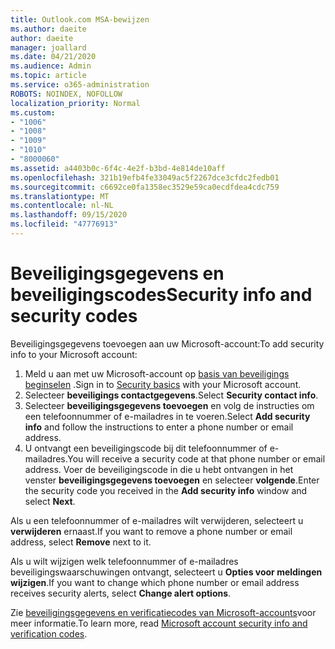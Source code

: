 ```yaml
---
title: Outlook.com MSA-bewijzen
ms.author: daeite
author: daeite
manager: joallard
ms.date: 04/21/2020
ms.audience: Admin
ms.topic: article
ms.service: o365-administration
ROBOTS: NOINDEX, NOFOLLOW
localization_priority: Normal
ms.custom:
- "1006"
- "1008"
- "1009"
- "1010"
- "8000060"
ms.assetid: a4403b0c-6f4c-4e2f-b3bd-4e814de10aff
ms.openlocfilehash: 321b19efb4fe33049ac5f2267dce3cfdc2fedb01
ms.sourcegitcommit: c6692ce0fa1358ec3529e59ca0ecdfdea4cdc759
ms.translationtype: MT
ms.contentlocale: nl-NL
ms.lasthandoff: 09/15/2020
ms.locfileid: "47776913"
---
```

# <a name="security-info-and-security-codes"></a><span data-ttu-id="8caae-102">Beveiligingsgegevens en beveiligingscodes</span><span class="sxs-lookup"><span data-stu-id="8caae-102">Security info and security codes</span></span>

<span data-ttu-id="8caae-103">Beveiligingsgegevens toevoegen aan uw Microsoft-account:</span><span class="sxs-lookup"><span data-stu-id="8caae-103">To add security info to your Microsoft account:</span></span>

1. <span data-ttu-id="8caae-104">Meld u aan met uw Microsoft-account op [basis van beveiligings beginselen](https://account.microsoft.com/security) .</span><span class="sxs-lookup"><span data-stu-id="8caae-104">Sign in to [Security basics](https://account.microsoft.com/security) with your Microsoft account.</span></span>
1. <span data-ttu-id="8caae-105">Selecteer **beveiligings contactgegevens**.</span><span class="sxs-lookup"><span data-stu-id="8caae-105">Select **Security contact info**.</span></span>
1. <span data-ttu-id="8caae-106">Selecteer **beveiligingsgegevens toevoegen** en volg de instructies om een telefoonnummer of e-mailadres in te voeren.</span><span class="sxs-lookup"><span data-stu-id="8caae-106">Select **Add security info** and follow the instructions to enter a phone number or email address.</span></span>
1. <span data-ttu-id="8caae-107">U ontvangt een beveiligingscode bij dit telefoonnummer of e-mailadres.</span><span class="sxs-lookup"><span data-stu-id="8caae-107">You will receive a security code at that phone number or email address.</span></span> <span data-ttu-id="8caae-108">Voer de beveiligingscode in die u hebt ontvangen in het venster **beveiligingsgegevens toevoegen** en selecteer **volgende**.</span><span class="sxs-lookup"><span data-stu-id="8caae-108">Enter the security code you received in the **Add security info** window and select **Next**.</span></span>

<span data-ttu-id="8caae-109">Als u een telefoonnummer of e-mailadres wilt verwijderen, selecteert u **verwijderen** ernaast.</span><span class="sxs-lookup"><span data-stu-id="8caae-109">If you want to remove a phone number or email address, select **Remove** next to it.</span></span>

<span data-ttu-id="8caae-110">Als u wilt wijzigen welk telefoonnummer of e-mailadres beveiligingswaarschuwingen ontvangt, selecteert u **Opties voor meldingen wijzigen**.</span><span class="sxs-lookup"><span data-stu-id="8caae-110">If you want to change which phone number or email address receives security alerts, select **Change alert options**.</span></span>

<span data-ttu-id="8caae-111">Zie [beveiligingsgegevens en verificatiecodes van Microsoft-accounts](https://support.microsoft.com/help/12428/)voor meer informatie.</span><span class="sxs-lookup"><span data-stu-id="8caae-111">To learn more, read [Microsoft account security info and verification codes](https://support.microsoft.com/help/12428/).</span></span>